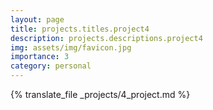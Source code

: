 ```yaml
---
layout: page
title: projects.titles.project4
description: projects.descriptions.project4
img: assets/img/favicon.jpg
importance: 3
category: personal
---
```


{% translate_file _projects/4_project.md %}
